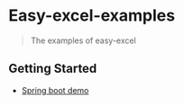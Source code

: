 # Easy-excel-examples
> The examples of easy-excel

## Getting Started
* [Spring boot demo](./spring-boot-demo)